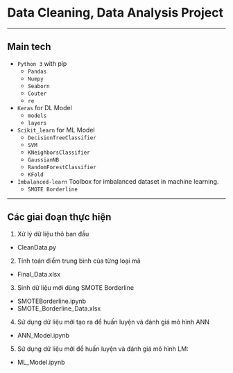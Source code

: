 # Data Cleaning, Data Analysis Project

---

## Main tech
- `Python 3` with pip
  - `Pandas`
  - `Numpy`
  - `Seaborn`
  - `Couter`
  - `re`
- `Keras` for DL Model
  - `models`
  - `layers`
- `Scikit_learn` for ML Model
  - `DecisionTreeClassifier`
  - `SVM`
  - `KNeighborsClassifier`
  - `GaussianNB`
  - `RandomForestClassifier`
  - `KFold`
- `Imbalanced-learn` Toolbox for imbalanced dataset in machine learning.
  - `SMOTE Borderline`

---

## Các giai đoạn thực hiện 
1. Xử lý dữ liệu thô ban đầu
  - CleanData.py
2. Tính toán điểm trung bình của từng loại mã
  - Final_Data.xlsx
3. Sinh dữ liệu mới dùng SMOTE Borderline 
  - SMOTEBorderline.ipynb
  - SMOTE_Borderline_Data.xlsx
4. Sử dụng dữ liệu mới tạo ra để huấn luyện và đánh giá mô hình ANN 
  - ANN_Model.ipynb
5. Sử dụng dữ liệu mới để huấn luyện và đánh giá mô hình LM: 
  - ML_Model.ipynb
